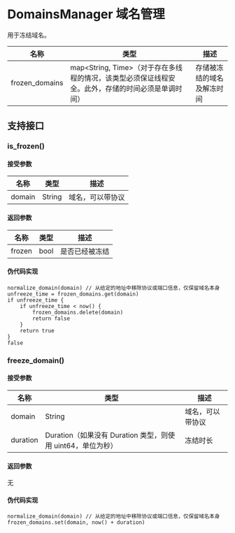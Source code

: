 # DomainsManager 域名管理

用于冻结域名。

| 名称       | 类型       | 描述                                               |
| ---------- | ---------- | -------------------------------------------------- |
| frozen_domains | map<String, Time>（对于存在多线程的情况，该类型必须保证线程安全。此外，存储的时间必须是单调时间）| 存储被冻结的域名及解冻时间 |

## 支持接口

### is_frozen()

#### 接受参数

| 名称    | 类型    | 描述                  |
| ------- | ------- | --------------------- |
| domain | String | 域名，可以带协议 |

#### 返回参数

| 名称    | 类型    | 描述                  |
| ------- | ------- | --------------------- |
| frozen | bool | 是否已经被冻结 |

#### 伪代码实现

```
normalize_domain(domain) // 从给定的地址中移除协议或端口信息，仅保留域名本身
unfreeze_time = frozen_domains.get(domain)
if unfreeze_time {
	if unfreeze_time < now() {
		frozen_domains.delete(domain)
		return false
	}
	return true
}
false
```

### freeze_domain()

#### 接受参数

| 名称    | 类型    | 描述                  |
| ------- | ------- | --------------------- |
| domain | String | 域名，可以带协议 |
| duration | Duration（如果没有 Duration 类型，则使用 uint64，单位为秒）| 冻结时长 |

#### 返回参数

无

#### 伪代码实现

```
normalize_domain(domain) // 从给定的地址中移除协议或端口信息，仅保留域名本身
frozen_domains.set(domain, now() + duration)
```